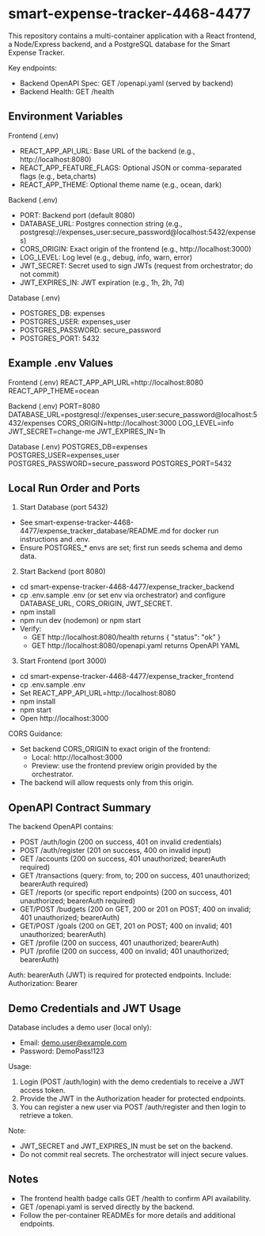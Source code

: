 # smart-expense-tracker-4468-4477

This repository contains a multi-container application with a React frontend, a Node/Express backend, and a PostgreSQL database for the Smart Expense Tracker.

Key endpoints:
- Backend OpenAPI Spec: GET /openapi.yaml (served by backend)
- Backend Health: GET /health

## Environment Variables

Frontend (.env)
- REACT_APP_API_URL: Base URL of the backend (e.g., http://localhost:8080)
- REACT_APP_FEATURE_FLAGS: Optional JSON or comma-separated flags (e.g., beta,charts)
- REACT_APP_THEME: Optional theme name (e.g., ocean, dark)

Backend (.env)
- PORT: Backend port (default 8080)
- DATABASE_URL: Postgres connection string (e.g., postgresql://expenses_user:secure_password@localhost:5432/expenses)
- CORS_ORIGIN: Exact origin of the frontend (e.g., http://localhost:3000)
- LOG_LEVEL: Log level (e.g., debug, info, warn, error)
- JWT_SECRET: Secret used to sign JWTs (request from orchestrator; do not commit)
- JWT_EXPIRES_IN: JWT expiration (e.g., 1h, 2h, 7d)

Database (.env)
- POSTGRES_DB: expenses
- POSTGRES_USER: expenses_user
- POSTGRES_PASSWORD: secure_password
- POSTGRES_PORT: 5432

## Example .env Values

Frontend (.env)
REACT_APP_API_URL=http://localhost:8080
REACT_APP_THEME=ocean

Backend (.env)
PORT=8080
DATABASE_URL=postgresql://expenses_user:secure_password@localhost:5432/expenses
CORS_ORIGIN=http://localhost:3000
LOG_LEVEL=info
JWT_SECRET=change-me
JWT_EXPIRES_IN=1h

Database (.env)
POSTGRES_DB=expenses
POSTGRES_USER=expenses_user
POSTGRES_PASSWORD=secure_password
POSTGRES_PORT=5432

## Local Run Order and Ports

1) Start Database (port 5432)
- See smart-expense-tracker-4468-4477/expense_tracker_database/README.md for docker run instructions and .env.
- Ensure POSTGRES_* envs are set; first run seeds schema and demo data.

2) Start Backend (port 8080)
- cd smart-expense-tracker-4468-4477/expense_tracker_backend
- cp .env.sample .env (or set env via orchestrator) and configure DATABASE_URL, CORS_ORIGIN, JWT_SECRET.
- npm install
- npm run dev (nodemon) or npm start
- Verify:
  - GET http://localhost:8080/health returns { "status": "ok" }
  - GET http://localhost:8080/openapi.yaml returns OpenAPI YAML

3) Start Frontend (port 3000)
- cd smart-expense-tracker-4468-4477/expense_tracker_frontend
- cp .env.sample .env
- Set REACT_APP_API_URL=http://localhost:8080
- npm install
- npm start
- Open http://localhost:3000

CORS Guidance:
- Set backend CORS_ORIGIN to exact origin of the frontend:
  - Local: http://localhost:3000
  - Preview: use the frontend preview origin provided by the orchestrator.
- The backend will allow requests only from this origin.

## OpenAPI Contract Summary

The backend OpenAPI contains:
- POST /auth/login (200 on success, 401 on invalid credentials)
- POST /auth/register (201 on success, 400 on invalid input)
- GET /accounts (200 on success, 401 unauthorized; bearerAuth required)
- GET /transactions (query: from, to; 200 on success, 401 unauthorized; bearerAuth required)
- GET /reports (or specific report endpoints) (200 on success, 401 unauthorized; bearerAuth required)
- GET/POST /budgets (200 on GET, 200 or 201 on POST; 400 on invalid; 401 unauthorized; bearerAuth)
- GET/POST /goals (200 on GET, 201 on POST; 400 on invalid; 401 unauthorized; bearerAuth)
- GET /profile (200 on success, 401 unauthorized; bearerAuth)
- PUT /profile (200 on success, 400 on invalid; 401 unauthorized; bearerAuth)

Auth: bearerAuth (JWT) is required for protected endpoints. Include:
Authorization: Bearer <token>

## Demo Credentials and JWT Usage

Database includes a demo user (local only):
- Email: demo.user@example.com
- Password: DemoPass!123

Usage:
1) Login (POST /auth/login) with the demo credentials to receive a JWT access token.
2) Provide the JWT in the Authorization header for protected endpoints.
3) You can register a new user via POST /auth/register and then login to retrieve a token.

Note:
- JWT_SECRET and JWT_EXPIRES_IN must be set on the backend.
- Do not commit real secrets. The orchestrator will inject secure values.

## Notes

- The frontend health badge calls GET /health to confirm API availability.
- GET /openapi.yaml is served directly by the backend.
- Follow the per-container READMEs for more details and additional endpoints.